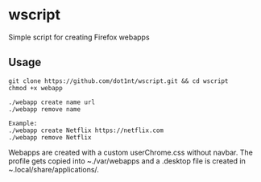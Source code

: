# wscript
Simple script for creating Firefox webapps

## Usage
```
git clone https://github.com/dot1nt/wscript.git && cd wscript
chmod +x webapp

./webapp create name url
./webapp remove name

Example:
./webapp create Netflix https://netflix.com
./webapp remove Netflix
```

Webapps are created with a custom userChrome.css without navbar. The profile gets copied into ~./var/webapps and a .desktop file is created in ~.local/share/applications/.
